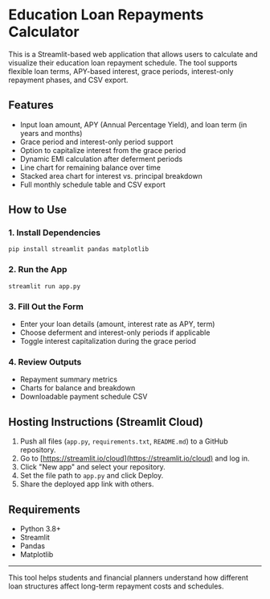 # Education Loan Repayments Calculator

This is a Streamlit-based web application that allows users to calculate and visualize their education loan repayment schedule. The tool supports flexible loan terms, APY-based interest, grace periods, interest-only repayment phases, and CSV export.

## Features

* Input loan amount, APY (Annual Percentage Yield), and loan term (in years and months)
* Grace period and interest-only period support
* Option to capitalize interest from the grace period
* Dynamic EMI calculation after deferment periods
* Line chart for remaining balance over time
* Stacked area chart for interest vs. principal breakdown
* Full monthly schedule table and CSV export

## How to Use

### 1. Install Dependencies

```
pip install streamlit pandas matplotlib
```

### 2. Run the App

```
streamlit run app.py
```

### 3. Fill Out the Form

* Enter your loan details (amount, interest rate as APY, term)
* Choose deferment and interest-only periods if applicable
* Toggle interest capitalization during the grace period

### 4. Review Outputs

* Repayment summary metrics
* Charts for balance and breakdown
* Downloadable payment schedule CSV

## Hosting Instructions (Streamlit Cloud)

1. Push all files (`app.py`, `requirements.txt`, `README.md`) to a GitHub repository.
2. Go to [https://streamlit.io/cloud](https://streamlit.io/cloud) and log in.
3. Click "New app" and select your repository.
4. Set the file path to `app.py` and click Deploy.
5. Share the deployed app link with others.

## Requirements

* Python 3.8+
* Streamlit
* Pandas
* Matplotlib

---

This tool helps students and financial planners understand how different loan structures affect long-term repayment costs and schedules.
